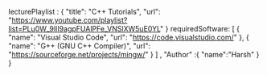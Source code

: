 lecturePlaylist : {
      "title": "C++ Tutorials",
      "url": "https://www.youtube.com/playlist?list=PLu0W_9lII9agpFUAlPFe_VNSlXW5uE0YL"
    } 
    requiredSoftware: [
      {
        "name": "Visual Studio Code",
        "url": "https://code.visualstudio.com/"
      },
      {
        "name": "G++ (GNU C++ Compiler)",
        "url": "https://sourceforge.net/projects/mingw/"
      }
    ] ,
    "Author" :{
        "name":"Harsh"
  }
}
